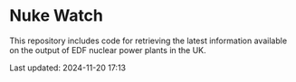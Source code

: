 # Nuke Watch

This repository includes code for retrieving the latest information available on the output of EDF nuclear power plants in the UK.

Last updated: 2024-11-20 17:13